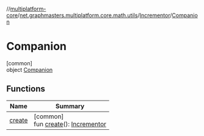 //[multiplatform-core](../../../../index.md)/[net.graphmasters.multiplatform.core.math.utils](../../index.md)/[Incrementor](../index.md)/[Companion](index.md)

# Companion

[common]\
object [Companion](index.md)

## Functions

| Name | Summary |
|---|---|
| [create](create.md) | [common]<br>fun [create](create.md)(): [Incrementor](../index.md) |
